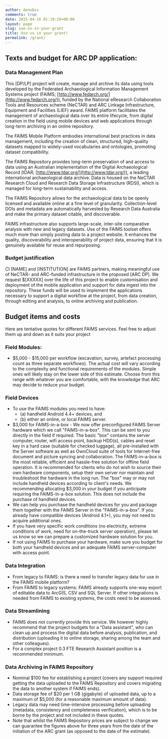 ```yaml
---
author: denubis
comments: true
date: 2015-04-16 01:19:19+00:00
layout: page
slug: use-us-in-your-grant
title: Use us in your grant!
permalink: /grant/
---
```


## Texts and budget for ARC DP application:

### Data Management Plan

This [DP/LP] project will create, manage and archive its data using tools developed by the Federated Archaeological Information Management Systems project (FAIMS; [http://www.fedarch.org/](http://www.fedarch.org/)), funded by the National eResearch Collaboration Tools and Resources scheme (NeCTAR) and ARC Linkage Infrastructure, Equipment and Facilities (LIEF) award. FAIMS platform facilitates the management of archaeological data over its entire lifecycle, from digital creation in the field using mobile devices and web applications through long-term archiving in an online repository.

The FAIMS Mobile Platform embodies international best practices in data management, including the creation of clean, structured, high-quality datasets mapped to widely-used vocabularies and ontologies, promoting dataset compatibility.

The FAIMS Repository provides long-term preservation of and access to data using an Australian implementation of the Digital Archaeological Record (tDAR; [http://www.tdar.org/](http://www.tdar.org/)), a leading international archaeological data archive. Data is housed on the NeCTAR Research Cloud and Research Data Storage Infrastructure (RDSI), which is managed for long-term sustainability and access.

The FAIMS Repository allows for the archaeological data to be openly licensed and available online at a fine level of granularity. Collection-level DOIs and metadata are automatically harvested by Research Data Australia and make the primary dataset citable, and discoverable.

FAIMS infrastructure also supports large-scale, inter-site comparative analysis with new and legacy datasets. Use of the FAIMS toolset offers much more than simply posting data to a project website. It enhances the quality, discoverability and interoperability of project data, ensuring that it is genuinely available for reuse and repurposing.

### Budget justification

CI [NAME] and [INSTITUTION] are FAIMS partners, making meaningful use of NeCTAR- and ARC-funded infrastructure in the proposed [ARC DP]. We request $[XXXXX] over the life of this project to enable customisation and deployment of the mobile application and support for data ingest into the repository. These funds will be used to implement the applications necessary to support a digital workflow at the project, from data creation, through editing and analysis, to online archiving and publication.

## Budget items and costs

Here are tentative quotes for different FAIMS services. Feel free to adjust them up and down as it suits your project

### Field Modules:

* $5,000 - $15,000 per workflow (excavation, survey, artefact processing count as three separate workflows). The actual cost will vary according to the complexity and functional requirements of the modules. Simple ones will likely stay on the lower side of this estimate. Choose from this range with whatever you are comfortable, with the knowledge that ARC may decide to reduce your budget.

### Field Devices

* To use the FAIMS modules you need to have:
  * (a) handheld Android 4.4+ devices, and
  * (b) either an online, or local FAIMS server.
* $3,000 for FAIMS-in-a-box - We now offer preconfigured FAIMS Server hardware which we call "FAIMS-in-a-box". This can be sent to you directly in the field if required. The basic "box" contains the server computer, router, wifi access point, backup HDD(s), cables and reset key in a hard case (suitable for checked luggage), all pre-installed with the Server software as well as OwnCloud suite of tools for Internet-free document and picture syncing and collaboration. The FAIMS-in-a-box is the most reliable, efficient and hassle-free solution for offline field operation. It is recommended for clients who do not wish to source their own hardware components, setup their own server nor maintain and troubleshoot the hardware in the long run. The "box" may or may not include handheld devices according to client's needs. We recommending allocating $3,000 in your budget if you anticipate requiring the FAIMS-in-a-box solution. This does not include the purchase of handheld devices.
* We can help you purchase the handheld devices for you and package them together with the FAIMS Server in the "FAIMS-in-a-box". If you already have compatible devices (Android 4.1+), you may not need to acquire additional ones.
* If you have very specific work conditions (no electricity, extreme conditions of work, need for on-the-truck server operation), please let us know so we can prepare a customized hardware solution for you.
* If not using FAIMS to purchase your hardware, make sure you budget for both your handheld devices and an adequate FAIMS server-computer with access point.

### Data Integration

* From legacy to FAIMS: is there a need to transfer legacy data for use in the FAIMS mobile platform?
* From FAIMS to legacy systems: FAIMS already supports one-way export of editable data to ArcGIS, CSV and SQL Server. If other integrations is needed from FAIMS to existing systems, the costs need to be assessed.

### Data Streamlining

* FAIMS does not currently provide this service. We however highly recommend that the project budgets for a "Data assistant", who can clean up and process the digital data before analysis, publication, and distribution (uploading it to online storage, sharing among the team and other colleagues).
* For a complex project 0.3 FTE Research Assistant position is a recommended minimum.

### Data Archiving in FAIMS Repository

* Nominal $100 fee for establishing a project (covers any support required getting the data uploaded to the FAIMS Repository and covers migrating the data to another system if FAIMS ends).
* Data storage fee of $20 per 1 GB (gigabyte) of uploaded data, up to a maximum of $5,000 (for a reasonable maximum amount of data).
* Legacy data may need time-intensive processing before uploading (metadata, consistency and completeness verification), which is to be borne by the project and not included in these quotes.
* Note that whilst the FAIMS Repository prices are subject to change we can guarantee the figures above for three years from the date of the initiation of the ARC grant (as opposed to the date of the estimate).
